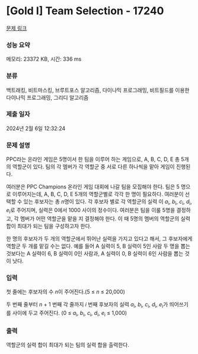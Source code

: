 # [Gold I] Team Selection - 17240 

[문제 링크](https://www.acmicpc.net/problem/17240) 

### 성능 요약

메모리: 23372 KB, 시간: 336 ms

### 분류

백트래킹, 비트마스킹, 브루트포스 알고리즘, 다이나믹 프로그래밍, 비트필드를 이용한 다이나믹 프로그래밍, 그리디 알고리즘

### 제출 일자

2024년 2월 6일 12:32:24

### 문제 설명

<p>PPC라는 온라인 게임은 5명이서 한 팀을 이루어 하는 게임으로, A, B, C, D, E 총 5개의 역할군이 있다. 팀의 각 멤버가 각 역할군 중 서로 다른 하나씩을 맡아 게임이 진행된다.</p>

<p>여러분은 PPC Champions 온라인 게임 대회에 나갈 팀을 모집해야 한다. 팀은 5 명으로 이루어지는데, A, B, C, D, E 5개의 역할군별로 각각 한 명이 필요하다. 여러분이 선택할 수 있는 후보자는 총 <em>n</em>명이 있다. 각 후보자 별로 각 역할군의 실력 이 <em>a</em><sub>i</sub>, <em>b</em><sub>i</sub>, <em>c</em><sub>i</sub>, <em>d</em><sub>i</sub>, <em>e</em><sub>i</sub>로 주어지며, 실력은 0에서 1000 사이의 정수이다. 여러분은 팀을 이룰 5명을 결정하고, 각 멤버가 어떤 역할군을 맡을 지 결정해야 한다. 이 때 5명의 멤버의 역할군의 실력 합이 최대가 되는 팀을 구성하고자 한다.</p>

<p>한 명의 후보자가 두 개의 역할군에서 뛰어난 실력을 가지고 있다고 해서, 그 후보자에게 역할군 두 개를 맡길 수는 없다. 예를 들어 A 실력이 5, B 실력이 5인 사람 두 명을 뽑는 것보다는 A 실력이 6, B 실력이 0인 사람과, A 실력이 0, B 실력이 6인 사람을 뽑는 것이 낫다.</p>

### 입력 

 <p>첫 줄에는 후보자의 수 <em>n</em>이 주어진다.(5 ≤ <em>n</em> ≤ 20,000)</p>

<p>두 번째 줄부터 <em>n</em> + 1 번째 각 줄까지 <em>i </em>번째 후보자의 실력 <em>a</em><sub>i</sub>, <em>b</em><sub>i</sub>, <em>c</em><sub>i</sub>, <em>d</em><sub>i</sub>, <em>e</em><sub>i</sub>가 띄어쓰기를 사이에 두고 주어진다. (0 ≤ <em>a</em><sub>i</sub>, <em>b</em><sub>i</sub>, <em>c</em><sub>i</sub>, <em>d</em><sub>i</sub>, <em>e</em><sub>i</sub> ≤ 1,000)</p>

### 출력 

 <p>역할군의 실력 합이 최대가 되는 팀의 실력 합을 출력한다.</p>

